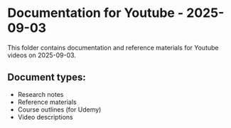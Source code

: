 # Documentation for Youtube - 2025-09-03

This folder contains documentation and reference materials for Youtube videos on 2025-09-03.

## Document types:
- Research notes
- Reference materials
- Course outlines (for Udemy)
- Video descriptions
